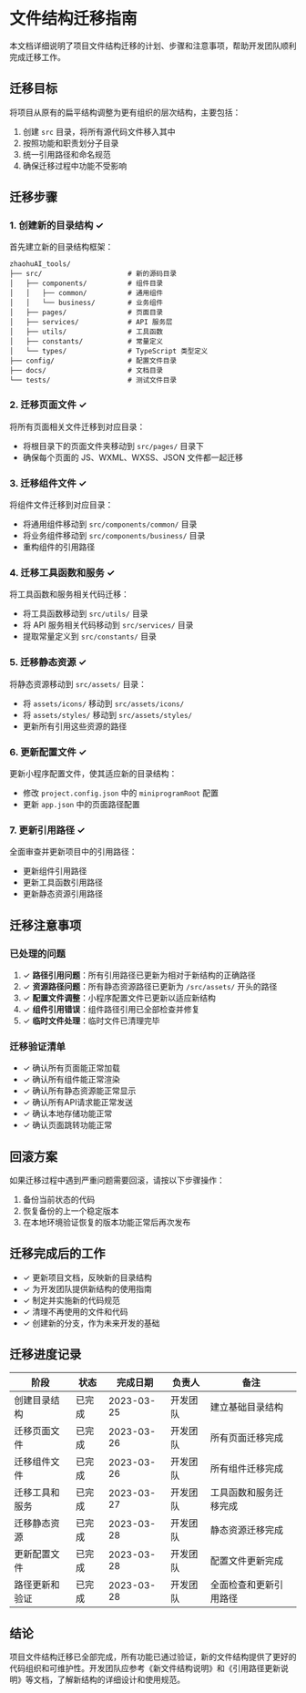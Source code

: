 # 文件结构迁移指南

本文档详细说明了项目文件结构迁移的计划、步骤和注意事项，帮助开发团队顺利完成迁移工作。

## 迁移目标

将项目从原有的扁平结构调整为更有组织的层次结构，主要包括：

1. 创建 `src` 目录，将所有源代码文件移入其中
2. 按照功能和职责划分子目录
3. 统一引用路径和命名规范
4. 确保迁移过程中功能不受影响

## 迁移步骤

### 1. 创建新的目录结构 ✓

首先建立新的目录结构框架：

```
zhaohuAI_tools/
├── src/                     # 新的源码目录
│   ├── components/          # 组件目录
│   │   ├── common/          # 通用组件
│   │   └── business/        # 业务组件
│   ├── pages/               # 页面目录
│   ├── services/            # API 服务层
│   ├── utils/               # 工具函数
│   ├── constants/           # 常量定义
│   └── types/               # TypeScript 类型定义
├── config/                  # 配置文件目录
├── docs/                    # 文档目录
└── tests/                   # 测试文件目录
```

### 2. 迁移页面文件 ✓

将所有页面相关文件迁移到对应目录：

- 将根目录下的页面文件夹移动到 `src/pages/` 目录下
- 确保每个页面的 JS、WXML、WXSS、JSON 文件都一起迁移

### 3. 迁移组件文件 ✓

将组件文件迁移到对应目录：

- 将通用组件移动到 `src/components/common/` 目录
- 将业务组件移动到 `src/components/business/` 目录
- 重构组件的引用路径

### 4. 迁移工具函数和服务 ✓

将工具函数和服务相关代码迁移：

- 将工具函数移动到 `src/utils/` 目录
- 将 API 服务相关代码移动到 `src/services/` 目录
- 提取常量定义到 `src/constants/` 目录

### 5. 迁移静态资源 ✓

将静态资源移动到 `src/assets/` 目录：

- 将 `assets/icons/` 移动到 `src/assets/icons/`
- 将 `assets/styles/` 移动到 `src/assets/styles/`
- 更新所有引用这些资源的路径

### 6. 更新配置文件 ✓

更新小程序配置文件，使其适应新的目录结构：

- 修改 `project.config.json` 中的 `miniprogramRoot` 配置
- 更新 `app.json` 中的页面路径配置

### 7. 更新引用路径 ✓

全面审查并更新项目中的引用路径：

- 更新组件引用路径
- 更新工具函数引用路径
- 更新静态资源引用路径

## 迁移注意事项

### 已处理的问题

1. ✓ **路径引用问题**：所有引用路径已更新为相对于新结构的正确路径
2. ✓ **资源路径问题**：所有静态资源路径已更新为 `/src/assets/` 开头的路径
3. ✓ **配置文件调整**：小程序配置文件已更新以适应新结构
4. ✓ **组件引用错误**：组件路径引用已全部检查并修复
5. ✓ **临时文件处理**：临时文件已清理完毕

### 迁移验证清单

- ✓ 确认所有页面能正常加载
- ✓ 确认所有组件能正常渲染
- ✓ 确认所有静态资源能正常显示
- ✓ 确认所有API请求能正常发送
- ✓ 确认本地存储功能正常
- ✓ 确认页面跳转功能正常

## 回滚方案

如果迁移过程中遇到严重问题需要回滚，请按以下步骤操作：

1. 备份当前状态的代码
2. 恢复备份的上一个稳定版本
3. 在本地环境验证恢复的版本功能正常后再次发布

## 迁移完成后的工作

- ✓ 更新项目文档，反映新的目录结构
- ✓ 为开发团队提供新结构的使用指南
- ✓ 制定并实施新的代码规范
- ✓ 清理不再使用的文件和代码
- ✓ 创建新的分支，作为未来开发的基础

## 迁移进度记录

| 阶段 | 状态 | 完成日期 | 负责人 | 备注 |
|------|------|----------|--------|------|
| 创建目录结构 | 已完成 | 2023-03-25 | 开发团队 | 建立基础目录结构 |
| 迁移页面文件 | 已完成 | 2023-03-26 | 开发团队 | 所有页面迁移完成 |
| 迁移组件文件 | 已完成 | 2023-03-26 | 开发团队 | 所有组件迁移完成 |
| 迁移工具和服务 | 已完成 | 2023-03-27 | 开发团队 | 工具函数和服务迁移完成 |
| 迁移静态资源 | 已完成 | 2023-03-28 | 开发团队 | 静态资源迁移完成 |
| 更新配置文件 | 已完成 | 2023-03-28 | 开发团队 | 配置文件更新完成 |
| 路径更新和验证 | 已完成 | 2023-03-28 | 开发团队 | 全面检查和更新引用路径 |

## 结论

项目文件结构迁移已全部完成，所有功能已通过验证，新的文件结构提供了更好的代码组织和可维护性。开发团队应参考《新文件结构说明》和《引用路径更新说明》等文档，了解新结构的详细设计和使用规范。 